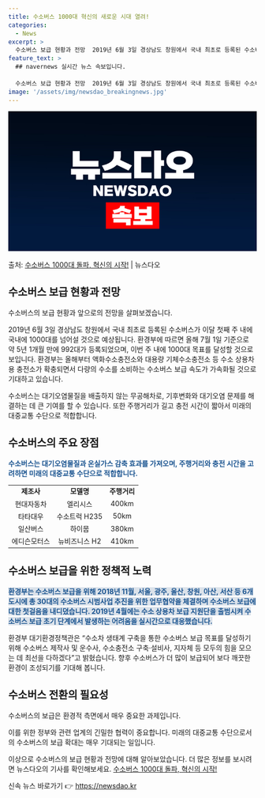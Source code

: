```yaml
---
title: 수소버스 1000대 혁신의 새로운 시대 열려!
categories:
  - News
excerpt: >
  수소버스 보급 현황과 전망  2019년 6월 3일 경상남도 창원에서 국내 최초로 등록된 수소버스가 이달 첫째…
feature_text: >
  ## navernews 실시간 뉴스 속보입니다.

  수소버스 보급 현황과 전망  2019년 6월 3일 경상남도 창원에서 국내 최초로 등록된 수소버스가 이달 첫째…
image: '/assets/img/newsdao_breakingnews.jpg'
---
```


![뉴스다오 속보](/assets/img/newsdao_breakingnews.jpg)

<p>출처: <a href="https://newsdao.kr/4571" rel="dofollow">수소버스 1000대 돌파, 혁신의 시작!</a> | 뉴스다오</p>

<h2 data-ke-size="size26">수소버스 보급 현황과 전망</h2>
수소버스의 보급 현황과 앞으로의 전망을 살펴보겠습니다.

<p data-ke-size="size16">2019년 6월 3일 경상남도 창원에서 국내 최초로 등록된 수소버스가 이달 첫째 주 내에 국내에 1000대를 넘어설 것으로 예상됩니다. 환경부에 따르면 올해 7월 1일 기준으로 약 5년 1개월 만에 992대가 등록되었으며, 이번 주 내에 1000대 목표를 달성할 것으로 보입니다. 환경부는 올해부터 액화수소충전소와 대용량 기체수소충전소 등 수소 상용차용 충전소가 확충되면서 다량의 수소를 소비하는 수소버스 보급 속도가 가속화될 것으로 기대하고 있습니다.</p>

<p data-ke-size="size16">수소버스는 대기오염물질을 배출하지 않는 무공해차로, 기후변화와 대기오염 문제를 해결하는 데 큰 기여를 할 수 있습니다. 또한 주행거리가 길고 충전 시간이 짧아서 미래의 대중교통 수단으로 적합합니다.</p>


<h2 data-ke-size="size26">수소버스의 주요 장점</h2>
<b><span style="color: #1a5490;">수소버스는 대기오염물질과 온실가스 감축 효과를 가져오며, 주행거리와 충전 시간을 고려하면 미래의 대중교통 수단으로 적합합니다.</span></b>

<table>
	<tr>
		<td style="text-align: center; height: 17px;"><b>제조사</b></td>
		<td style="text-align: center; height: 17px;"><b>모델명</b></td>
		<td style="text-align: center; height: 17px;"><b>주행거리</b></td>
	</tr>
	<tr>
		<td style="text-align: center; height: 17px;">현대자동차</td>
		<td style="text-align: center; height: 17px;">엘리시스</td>
		<td style="text-align: center; height: 17px;">400km</td>
	</tr>
	<tr>
		<td style="text-align: center; height: 17px;">타타대우</td>
		<td style="text-align: center; height: 17px;">수소트럭 H235</td>
		<td style="text-align: center; height: 17px;">50km</td>
	</tr>
	<tr>
		<td style="text-align: center; height: 17px;">일산버스</td>
		<td style="text-align: center; height: 17px;">하이뭅</td>
		<td style="text-align: center; height: 17px;">380km</td>
	</tr>
	<tr>
		<td style="text-align: center; height: 17px;">에디슨모터스</td>
		<td style="text-align: center; height: 17px;">뉴비즈니스 H2</td>
		<td style="text-align: center; height: 17px;">410km</td>
	</tr>
</table>

<h2 data-ke-size="size26">수소버스 보급을 위한 정책적 노력</h2>
<b><span style="background-color: #21538527; color: #1a5490;">환경부는 수소버스 보급을 위해 2018년 11월, 서울, 광주, 울산, 창원, 아산, 서산 등 6개 도시에 총 30대의 수소버스 시범사업 추진을 위한 업무협약을 체결하며 수소버스 보급에 대한 첫걸음을 내디뎠습니다. 2019년 4월에는 수소 상용차 보급 지원단을 출범시켜 수소버스 보급 초기 단계에서 발생하는 어려움을 실시간으로 대응했습니다.</span></b>

<p data-ke-size="size16">환경부 대기환경정책관은 “수소차 생태계 구축을 통한 수소버스 보급 목표를 달성하기 위해 수소버스 제작사 및 운수사, 수소충전소 구축·설비사, 지자체 등 모두의 힘을 모으는 데 최선을 다하겠다”고 밝혔습니다. 향후 수소버스가 더 많이 보급되어 보다 깨끗한 환경이 조성되기를 기대해 봅니다.</p>

<h2 data-ke-size="size26">수소버스 전환의 필요성</h2>
수소버스의 보급은 환경적 측면에서 매우 중요한 과제입니다.

<p data-ke-size="size16">이를 위한 정부와 관련 업계의 긴밀한 협력이 중요합니다. 미래의 대중교통 수단으로서의 수소버스의 보급 확대는 매우 기대되는 일입니다.</p>

이상으로 수소버스의 보급 현황과 전망에 대해 알아보았습니다. 더 많은 정보를 보시려면 뉴스다오의 기사를 확인해보세요. [수소버스 1000대 돌파, 혁신의 시작!](https://newsdao.kr/4571) 

신속 뉴스 바로가기 👉 <a href="https://newsdao.kr" rel="dofollow">https://newsdao.kr</a>



